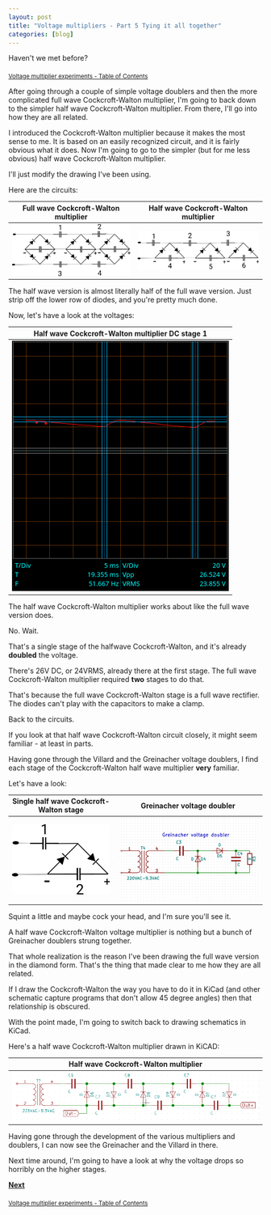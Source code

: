 ```yaml
---
layout: post
title: "Voltage multipliers - Part 5 Tying it all together"
categories: [blog]
---  
```


Haven't we met before?

<sub>[Voltage multiplier experiments - Table of Contents](2-voltagemultiplier-toc)</sub>

After going through a couple of simple voltage doublers and then the more complicated full wave Cockcroft-Walton multiplier, I'm going to back down to the simpler half wave Cockcroft-Walton multiplier.  From there, I'll go into how they are all related.

I introduced the Cockcroft-Walton multiplier because it makes the most sense to me.  It is based on an easily recognized circuit, and it is fairly obvious what it does.  Now I'm going to go to the simpler (but for me less obvious) half wave Cockcroft-Walton multiplier.

I'll just modify the drawing I've been using.

Here are the circuits:

|Full wave Cockcroft-Walton multiplier|Half wave Cockcroft-Walton multiplier|
|-------------------------------------|-------------------------------------|
|![Full wave Cockcroft-Walton multiplier](/assets/voltage_multiplier/cockcroftwalton3.png)|![Half wave Cockcroft-Walton multiplier](/assets/voltage_multiplier/cockcroftwalton_halfwave.png)|

The half wave version is almost literally half of the full wave version.  Just strip off the lower row of diodes, and you're pretty much done.

Now, let's have a look at the voltages:

|Half wave Cockcroft-Walton multiplier DC stage 1|
|-----------------------------------------|
|![Half wave Cockcroft-Walton multiplier](/assets/voltage_multiplier/cockcroftwalton_halfwave1_DC.png)|


The half wave Cockcroft-Walton multiplier works about like the full wave version does.  

No.  Wait.

That's a single stage of the halfwave Cockcroft-Walton, and it's already **doubled** the voltage.

There's 26V DC, or 24VRMS, already there at the first stage.  The full wave Cockcroft-Walton multiplier required **two** stages to do that.

That's because the full wave Cockcroft-Walton stage is a full wave rectifier.  The diodes can't play with the capacitors to make a clamp.

Back to the circuits.

If you look at that half wave Cockcroft-Walton circuit closely, it might seem familiar - at least in parts.

Having gone through the Villard and the Greinacher voltage doublers, I find each stage of the Cockcroft-Walton half wave multiplier **very** familiar.

Let's have a look:

|Single half wave Cockcroft-Walton stage|Greinacher voltage doubler|
|-------------------------------------|-------------------------------------|
|![Single half wave Cockcroft-Walton stage](/assets/voltage_multiplier/cockcroftwalton_halfwave_stage.png)|![Greinacher voltage doubler](/assets/voltage_multiplier/greinacherdoubler.png)|

Squint a little and maybe cock your head, and I'm sure you'll see it.

A half wave Cockcroft-Walton voltage multiplier is nothing but a bunch of Greinacher doublers strung together.

That whole realization is the reason I've been drawing the full wave version in the diamond form.  That's the thing that made clear to me how they are all related.

If I draw the Cockcroft-Walton the way you have to do it in KiCad (and other schematic capture programs that don't allow 45 degree angles) then that relationship is obscured.

With the point made, I'm going to switch back to drawing schematics in KiCad.

Here's a half wave Cockcroft-Walton multiplier drawn in KiCAD:

|Half wave Cockcroft-Walton multiplier|
|-------------------------------------|
|![Full wave Cockcroft-Walton multiplier](/assets/voltage_multiplier/cockcroftwalton3_kicad.png)|

Having gone through the development of the various multipliers and doublers, I can now see the Greinacher and the Villard in there.  

Next time around, I'm going to have a look at why the voltage drops so horribly on the higher stages.

[**Next**](diode-capacitors-volts-pt6)

<sub>[Voltage multiplier experiments - Table of Contents](2-voltagemultiplier-toc)</sub>
